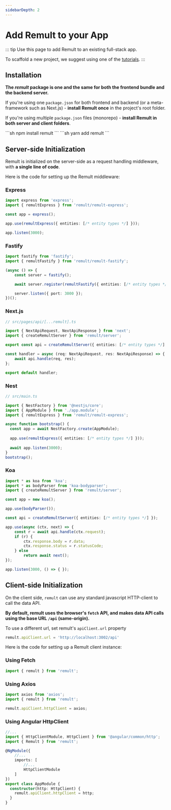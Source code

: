 ```yaml
---
sidebarDepth: 2
---
```


# Add Remult to your App

::: tip Use this page to add Remult to an existing full-stack app.

To scaffold a new project, we suggest using one of the [tutorials](../docs/#learn-by-doing).
:::

## Installation

**The *remult* package is one and the same for both the frontend bundle and the backend server.**

If you're using one `package.json` for both frontend and backend (or a meta-framework such as Next.js) - **install Remult once** in the project's root folder.

If you're using multiple `package.json` files (monorepo) - **install Remult in both server and client folders**.

<code-group>
<code-block title="npm">
```sh
npm install remult
```
</code-block>

<code-block title="yarn">
```sh
yarn add remult
```
</code-block>
</code-group>

## Server-side Initialization

Remult is initialized on the server-side as a request handling middleware, with **a single line of code**.

Here is the code for setting up the Remult middleware:

### Express

```ts
import express from 'express';
import { remultExpress } from 'remult/remult-express';

const app = express();

app.use(remultExpress({ entities: [/* entity types */] }));

app.listen(3000);
```

### Fastify

```ts
import fastify from 'fastify';
import { remultFastify } from 'remult/remult-fastify';

(async () => {
    const server = fastify();

    await server.register(remultFastify({ entities: [/* entity types */] }));

    server.listen({ port: 3000 });
})();    
```

### Next.js

```ts
// src/pages/api/[...remult].ts

import { NextApiRequest, NextApiResponse } from 'next';
import { createRemultServer } from 'remult/server';

export const api = createRemultServer({ entities: [/* entity types */] });

const handler = async (req: NextApiRequest, res: NextApiResponse) => {
    await api.handle(req, res);
};

export default handler;
```

### Nest

```ts
// src/main.ts

import { NestFactory } from '@nestjs/core';
import { AppModule } from './app.module';
import { remultExpress } from 'remult/remult-express';

async function bootstrap() {
  const app = await NestFactory.create(AppModule);
  
  app.use(remultExpress({ entities: [/* entity types */] }));
  
  await app.listen(3000);
}
bootstrap();
```

### Koa

```ts
import * as koa from 'koa';
import * as bodyParser from 'koa-bodyparser';
import { createRemultServer } from 'remult/server';

const app = new koa();

app.use(bodyParser());

const api = createRemultServer({ entities: [/* entity types */] });

app.use(async (ctx, next) => {
    const r = await api.handle(ctx.request);
    if (r) {
        ctx.response.body = r.data;
        ctx.response.status = r.statusCode;
    } else
        return await next();
});

app.listen(3000, () => { });
```

## Client-side Initialization

On the client side, `remult` can use any standard javascript HTTP-client to call the data API.

**By default, remult uses the browser's `fetch` API, and makes data API calls using the base URL `/api` (same-origin).**

To use a different url, set remult's `apiClient.url` property 
```ts
remult.apiClient.url = 'http://localhost:3002/api'
```

Here is the code for setting up a Remult client instance:

### Using Fetch

```ts
import { remult } from 'remult';
```

### Using Axios

```ts
import axios from 'axios';
import { remult } from 'remult';

remult.apiClient.httpClient = axios;
```

### Using Angular HttpClient

```ts
//...
import { HttpClientModule, HttpClient } from '@angular/common/http';
import { Remult } from 'remult';

@NgModule({
    //...
    imports: [
        //...
        HttpClientModule
    ]
})
export class AppModule {
  constructor(http: HttpClient) {
    remult.apiClient.httpClient = http;
  }
}
```